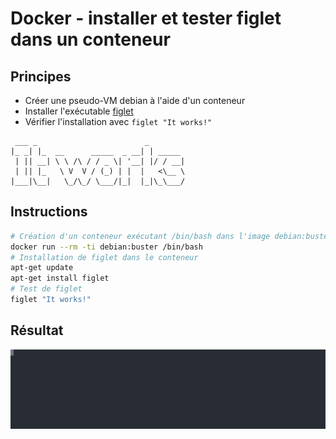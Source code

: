# Docker - installer et tester figlet dans un conteneur

## Principes

* Créer une pseudo-VM debian à l'aide d'un conteneur
* Installer l'exécutable [figlet](http://www.figlet.org/)
* Vérifier l'installation avec `figlet "It works!"`

```
 ___ _                        _        
|_ _| |_  __      _____  _ __| | _____ 
 | || __| \ \ /\ / / _ \| '__| |/ / __|
 | || |_   \ V  V / (_) | |  |   <\__ \
|___|\__|   \_/\_/ \___/|_|  |_|\_\___/
```

## Instructions

```bash
# Création d'un conteneur exécutant /bin/bash dans l'image debian:buster
docker run --rm -ti debian:buster /bin/bash
# Installation de figlet dans le conteneur
apt-get update
apt-get install figlet
# Test de figlet
figlet "It works!"
```

## Résultat

![figlet-run.svg](figlet-run.svg)


